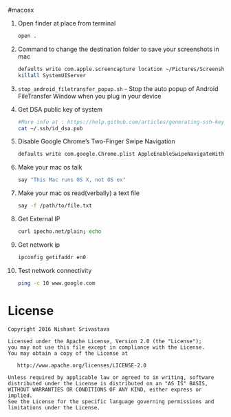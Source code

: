 #macosx

1. Open finder at place from terminal
    ```bash
    open .

    ```
1. Command to change the destination folder to save your screenshots in mac
    ```bash
    defaults write com.apple.screencapture location ~/Pictures/Screenshots
    killall SystemUIServer

    ```
1. `stop_android_filetransfer_popup.sh` - Stop the auto popup of Android FileTransfer Window when you plug in your device

1. Get DSA public key of system
    ```bash
    #More info at : https://help.github.com/articles/generating-ssh-keys/
    cat ~/.ssh/id_dsa.pub
     ```
1. Disable Google Chrome’s Two-Finger Swipe Navigation
    ```bash
    defaults write com.google.Chrome.plist AppleEnableSwipeNavigateWithScrolls -bool FALSE
    ```
1. Make your mac os talk
    ```bash
    say "This Mac runs OS X, not OS ex"
    ```
1. Make your mac os read(verbally) a text file
    ```bash
    say -f /path/to/file.txt
    ```
1. Get External IP
    ```bash
    curl ipecho.net/plain; echo
    ```
1. Get network ip
    ```bash
    ipconfig getifaddr en0
    ```
1. Test network connectivity
    ```bash
    ping -c 10 www.google.com
    ```



License
=======

    Copyright 2016 Nishant Srivastava

    Licensed under the Apache License, Version 2.0 (the "License");
    you may not use this file except in compliance with the License.
    You may obtain a copy of the License at

       http://www.apache.org/licenses/LICENSE-2.0

    Unless required by applicable law or agreed to in writing, software
    distributed under the License is distributed on an "AS IS" BASIS,
    WITHOUT WARRANTIES OR CONDITIONS OF ANY KIND, either express or implied.
    See the License for the specific language governing permissions and
    limitations under the License.

